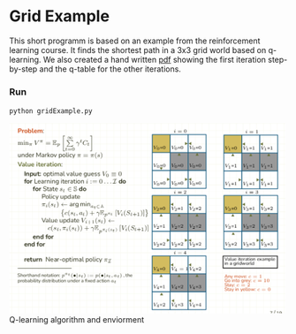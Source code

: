 # Grid Example
This short programm is based on an example from the reinforcement learning course. It finds the shortest path in a 3x3 grid world based on q-learning. We also created a hand written [pdf](qlearning_by_hand.pdf) showing the first iteration step-by-step and the q-table for the other iterations.

### Run
```bash
python gridExample.py
```

<div>
    <img src="assests/qLearning.png" alt="Q-Learning" width="500">
</div>
Q-learning algorithm and enviorment
